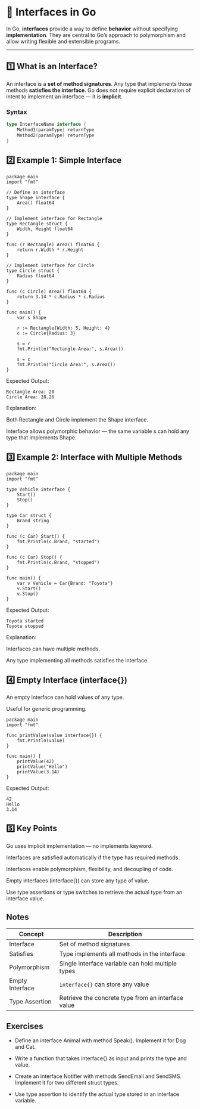 # 🔗 Interfaces in Go

In Go, **interfaces** provide a way to define **behavior** without specifying **implementation**. They are central to Go’s approach to polymorphism and allow writing flexible and extensible programs.

---


## 1️⃣ What is an Interface?

An interface is a **set of method signatures**. Any type that implements those methods **satisfies the interface**. Go does not require explicit declaration of intent to implement an interface — it is **implicit**.

### Syntax
```go
type InterfaceName interface {
    Method1(paramType) returnType
    Method2(paramType) returnType
}
```
## 2️⃣ Example 1: Simple Interface
```
package main
import "fmt"

// Define an interface
type Shape interface {
    Area() float64
}

// Implement interface for Rectangle
type Rectangle struct {
    Width, Height float64
}

func (r Rectangle) Area() float64 {
    return r.Width * r.Height
}

// Implement interface for Circle
type Circle struct {
    Radius float64
}

func (c Circle) Area() float64 {
    return 3.14 * c.Radius * c.Radius
}

func main() {
    var s Shape

    r := Rectangle{Width: 5, Height: 4}
    c := Circle{Radius: 3}

    s = r
    fmt.Println("Rectangle Area:", s.Area())

    s = c
    fmt.Println("Circle Area:", s.Area())
}
```

Expected Output:
```
Rectangle Area: 20
Circle Area: 28.26
```

Explanation:

Both Rectangle and Circle implement the Shape interface.

Interface allows polymorphic behavior — the same variable s can hold any type that implements Shape.

## 3️⃣ Example 2: Interface with Multiple Methods
```
package main
import "fmt"

type Vehicle interface {
    Start()
    Stop()
}

type Car struct {
    Brand string
}

func (c Car) Start() {
    fmt.Println(c.Brand, "started")
}

func (c Car) Stop() {
    fmt.Println(c.Brand, "stopped")
}

func main() {
    var v Vehicle = Car{Brand: "Toyota"}
    v.Start()
    v.Stop()
}

```
Expected Output:
```
Toyota started
Toyota stopped
```

Explanation:

Interfaces can have multiple methods.

Any type implementing all methods satisfies the interface.

## 4️⃣ Empty Interface (interface{})

An empty interface can hold values of any type.

Useful for generic programming.
```
package main
import "fmt"

func printValue(value interface{}) {
    fmt.Println(value)
}

func main() {
    printValue(42)
    printValue("Hello")
    printValue(3.14)
}

```
Expected Output:
```
42
Hello
3.14
```
## 5️⃣ Key Points

Go uses implicit implementation — no implements keyword.

Interfaces are satisfied automatically if the type has required methods.

Interfaces enable polymorphism, flexibility, and decoupling of code.

Empty interfaces (interface{}) can store any type of value.

Use type assertions or type switches to retrieve the actual type from an interface value.

## Notes
| Concept         | Description                                        |
| --------------- | -------------------------------------------------- |
| Interface       | Set of method signatures                           |
| Satisfies       | Type implements all methods in the interface       |
| Polymorphism    | Single interface variable can hold multiple types  |
| Empty Interface | `interface{}` can store any value                  |
| Type Assertion  | Retrieve the concrete type from an interface value |

## Exercises 
- Define an interface Animal with method Speak(). Implement it for Dog and Cat.

- Write a function that takes interface{} as input and prints the type and value.

- Create an interface Notifier with methods SendEmail and SendSMS. Implement it for two different struct types.

- Use type assertion to identify the actual type stored in an interface variable.
